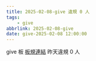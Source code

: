 ```yaml
---
title: 2025-02-08-give 違規 0 人
tags:
    - give
abbrlink: 2025-02-08-give
date: give-2025-02-08 12:00:00
---
```

give 板 [板規連結](https://www.ptt.cc/bbs/give/M.1612495900.A.C32.html)
昨天違規 0 人
